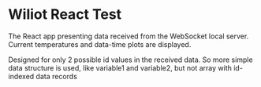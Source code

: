# Wiliot React Test

The React app presenting data received from the WebSocket local server. Current temperatures and data-time plots are displayed.

Designed for only 2 possible id values in the received data. So more simple data structure is used, like variable1 and variable2, but not array with id-indexed data records
